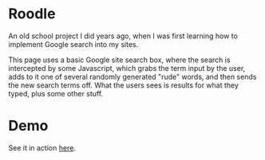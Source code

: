 Roodle
======

An old school project I did years ago, when I was first learning how to implement Google search into my sites.

This page uses a basic Google site search box, where the search is intercepted by some Javascript, which grabs the term input by the user, adds to it one of several randomly generated "rude" words, and then sends the new search terms off. What the users sees is results for what they typed, plus some other stuff.

Demo
=====
See it in action <a href="http://kaceycoughlin.com/Roodle/search.html">here</a>.
